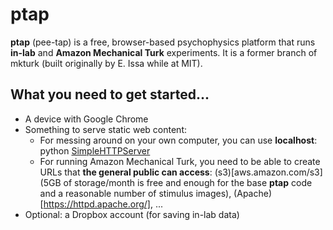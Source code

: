 # **ptap**

**ptap** (pee-tap) is a free, browser-based psychophysics platform that runs **in-lab** and **Amazon Mechanical Turk** experiments. It is a former branch of mkturk (built originally by E. Issa while at MIT). 

## What you need to get started...

* A device with Google Chrome
* Something to serve static web content:
    * For messing around on your own computer, you can use **localhost**: python [SimpleHTTPServer](https://docs.python.org/2/library/simplehttpserver.html)
    * For running Amazon Mechanical Turk, you need to be able to create URLs that **the general public can access**: (s3)[aws.amazon.com/s3] (5GB of storage/month is free and enough for the base **ptap** code and a reasonable number of stimulus images), (Apache)[https://httpd.apache.org/], ...
* Optional: a Dropbox account (for saving in-lab data)

